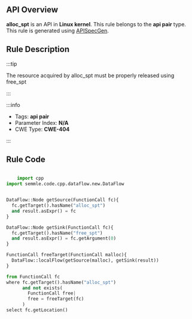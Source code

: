 ---
---


## API Overview
**alloc_spt** is an API in **Linux kernel**. This rule belongs to the **api pair** type. This rule is generated using [APISpecGen](../../tools/APISpecGen).
## Rule Description

:::tip

The resource acquired by alloc_spt must be properly released using free_spt

:::

:::info

- Tags: **api pair**
- Parameter Index: **N/A**
- CWE Type: **CWE-404**

:::

## Rule Code
```python

    import cpp
import semmle.code.cpp.dataflow.new.DataFlow


DataFlow::Node getSource(FunctionCall fc){
  fc.getTarget().hasName("alloc_spt")
  and result.asExpr() = fc
}

DataFlow::Node getSink(FunctionCall fc){
  fc.getTarget().hasName("free_spt")
  and result.asExpr() = fc.getArgument(0)
}

FunctionCall freeTarget(FunctionCall malloc){
  DataFlow::localFlow(getSource(malloc), getSink(result))
}

from FunctionCall fc
where fc.getTarget().hasName("alloc_spt")
      and not exists(
        FunctionCall free| 
        free = freeTarget(fc)
      )
select fc.getLocation()

    
```